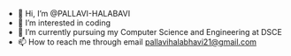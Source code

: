 - 👋 Hi, I’m @PALLAVI-HALABAVI
- 👀 I’m interested in coding 
- 🌱 I’m currently pursuing my Computer Science and Engineering at DSCE
- 📫 How to reach me through email pallavihalabhavi21@gmail.com

<!---
PALLAVI-HALABAVI/PALLAVI-HALABAVI is a ✨ special ✨ repository because its `README.md` (this file) appears on your GitHub profile.
You can click the Preview link to take a look at your changes.
--->
